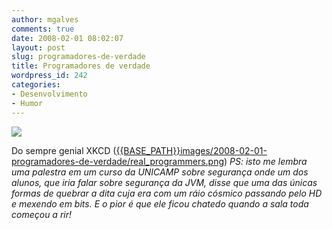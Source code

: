 ```yaml
---
author: mgalves
comments: true
date: 2008-02-01 08:02:07
layout: post
slug: programadores-de-verdade
title: Programadores de verdade
wordpress_id: 242
categories:
- Desenvolvimento
- Humor
---
```


[![]({{BASE_PATH}}images/2008-02-01-programadores-de-verdade/real_programmers.png)]({{BASE_PATH}}images/2008-02-01-programadores-de-verdade/real_programmers.png)

Do sempre genial XKCD ([{{BASE_PATH}}images/2008-02-01-programadores-de-verdade/real_programmers.png]({{BASE_PATH}}images/2008-02-01-programadores-de-verdade/real_programmers.png))
_PS: isto me lembra uma palestra em um curso da UNICAMP sobre segurança onde um dos alunos, que iria falar sobre segurança da JVM, disse que uma das únicas formas de quebrar a dita cuja era com um ráio cósmico passando pelo HD e mexendo em bits. E o pior é que ele ficou chatedo quando a sala toda começou a rir!_
